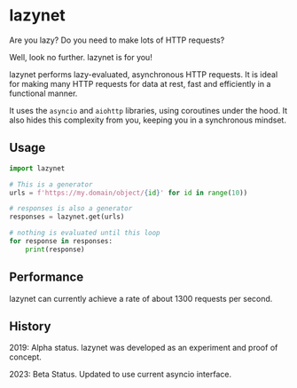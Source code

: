 # lazynet

Are you lazy? Do you need to make lots of HTTP requests?

Well, look no further. lazynet is for you!

lazynet performs lazy-evaluated, asynchronous HTTP requests. It is ideal for making many HTTP requests for data at rest, fast and efficiently in a functional manner.

It uses the `asyncio` and `aiohttp` libraries, using coroutines under the hood. It also hides this complexity from you, keeping you in a synchronous mindset.

## Usage

```python
import lazynet

# This is a generator
urls = f'https://my.domain/object/{id}' for id in range(10))

# responses is also a generator
responses = lazynet.get(urls)

# nothing is evaluated until this loop
for response in responses:
    print(response)
```

## Performance
lazynet can currently achieve a rate of about 1300 requests per second.

## History

2019: Alpha status. lazynet was developed as an experiment and proof of concept.

2023: Beta Status. Updated to use current asyncio interface.
